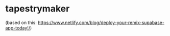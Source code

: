 # tapestrymaker

(based on this: https://www.netlify.com/blog/deploy-your-remix-supabase-app-today!/)
